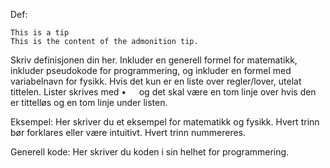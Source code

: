 Def:
```ad-summary title: 
This is a tip 
This is the content of the admonition tip. 
```
Skriv definisjonen din her. Inkluder en generell formel for matematikk, inkluder pseudokode for programmering, og inkluder en formel med variabelnavn for fysikk. Hvis det kun er en liste over regler/lover, utelat tittelen. Lister skrives med $\bullet\quad$ og det skal være en tom linje over hvis den er tittelløs og en tom linje under listen. 

Eksempel:
Her skriver du et eksempel for matematikk og fysikk. Hvert trinn bør forklares eller være intuitivt. Hvert trinn nummereres.

Generell kode:
Her skriver du koden i sin helhet for programmering.